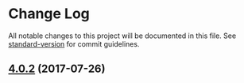 # Change Log

All notable changes to this project will be documented in this file.
See [standard-version](https://github.com/conventional-changelog/standard-version) for commit guidelines.

<a name="4.0.2"></a>
## [4.0.2](https://github.com/koddsson/cf-ui/compare/cf-util-http@4.0.1...cf-util-http@4.0.2) (2017-07-26)
